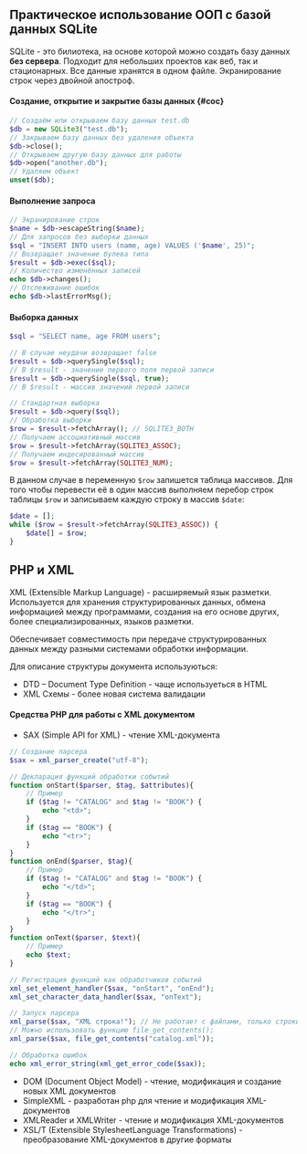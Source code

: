 ## Практическое использование ООП с базой данных SQLite

SQLite - это билиотека, на основе которой можно создать базу данных **без сервера**. Подходит для небольших проектов как веб, так и стационарных. Все данные хранятся в одном файле. Экранирование строк через двойной апостроф.

#### Создание, открытие и закрытие базы данных {#coc}

```php
// Создаём или открываем базу данных test.db
$db = new SQLite3("test.db");
// Закрываем базу данных без удаления объекта
$db->close();
// Открываем другую базу данных для работы
$db->open("another.db");
// Удаляем объект
unset($db);
```

#### Выполнение запроса

```php
// Экранирование строк
$name = $db->escapeString($name);
// Для запросов без выборки данных
$sql = "INSERT INTO users (name, age) VALUES ('$name', 25)";
// Возвращает значение булева типа
$result = $db->exec($sql);
// Количество изменённых записей
echo $db->changes();
// Отслеживание ошибок
echo $db->lastErrorMsg();
```

#### Выборка данных

```php
$sql = "SELECT name, age FROM users";

// В случае неудачи возвращает false
$result = $db->querySingle($sql);
// В $result - значение первого поля первой записи
$result = $db->querySingle($sql, true);
// В $result - массив значений первой записи

// Стандартная выборка
$result = $db->query($sql);
// Обработка выборки
$row = $result->fetchArray(); // SQLITE3_BOTH
// Получаем ассоциативный массив
$row = $result->fetchArray(SQLITE3_ASSOC);
// Получаем индесированный массив
$row = $result->fetchArray(SQLITE3_NUM);
```

В данном случае в переменную `$row` запишется таблица массивов. Для того чтобы перевести её в один массив выполняем перебор строк таблицы `$row` и записываем каждую строку в массив `$date`:

```php
$date = [];
while ($row = $result->fetchArray(SQLITE3_ASSOC)) {
    $date[] = $row;
}
```

## PHP и XML

XML (Extensible Markup Language) - расширяемый язык разметки. Используется для хранения структурированных данных, обмена информацией между программами, создания на его основе других, более
специализированных, языков разметки.

Обеспечивает совместимость при передаче структурированных данных между разными системами обработки информации.

Для описание структуры документа используються:

* DTD – Document Type Definition - чаще используеться в HTML
* XML Схемы - более новая система валидации

#### Средства PHP для работы с XML документом

* SAX (Simple API for XML) - чтение XML-документа

```php
// Создание парсера
$sax = xml_parser_create("utf-8");

// Декларация функций обработки событий
function onStart($parser, $tag, $attributes){
    // Пример
    if ($tag != "CATALOG" and $tag != "BOOK") {
        echo "<td>";
    }
    if ($tag == "BOOK") {
        echo "<tr>";
    }
}
function onEnd($parser, $tag){
    // Пример
    if ($tag != "CATALOG" and $tag != "BOOK") {
        echo "</td>";
    }
    if ($tag == "BOOK") {
        echo "</tr>";
    }
}
function onText($parser, $text){
    // Пример
    echo $text;
}

// Регистрация функций как обработчиков событий
xml_set_element_handler($sax, "onStart", "onEnd");
xml_set_character_data_handler($sax, "onText");

// Запуск парсера
xml_parse($sax, "XML строка!"); // Не работает с файлами, только строки!!
// Можно использовать функцию file_get_contents();
xml_parse($sax, file_get_contents("catalog.xml"));

// Обработка ошибок
echo xml_error_string(xml_get_error_code($sax));
```

* DOM (Document Object Model) - чтение, модификация и создание новых XML документов
* SimpleXML - разработан php для чтение и модификация XML-документов
* XMLReader и XMLWriter - чтение и модификация XML-документов
* XSL/T (Extensible StylesheetLanguage Transformations) - преобразование XML-документов в другие форматы
